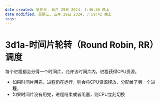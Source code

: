 ```yaml
---
date created: 星期三, 五月 29日 2024, 7:46:30 晚上
date modified: 星期三, 五月 29日 2024, 7:59:42 晚上
tags: 
---
```


# 3d1a-时间片轮转（Round Robin, RR）调度

每个进程都会分得一个时间片，允许该时间片内，进程获得CPU资源。
- 如果时间片用完，进程仍在运行，则会将CPU资源释放，分配给了另一个进程。
- 如果时间片没有用完，进程结束或者阻塞，则CPU立刻切换

